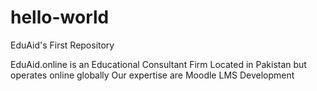 # hello-world
EduAid's First Repository


EduAid.online is an Educational Consultant Firm
Located in Pakistan but operates online globally
Our expertise are Moodle LMS Development
